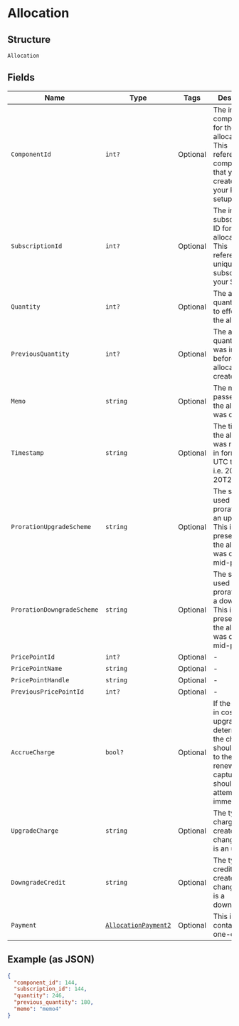 
# Allocation

## Structure

`Allocation`

## Fields

| Name | Type | Tags | Description |
|  --- | --- | --- | --- |
| `ComponentId` | `int?` | Optional | The integer component ID for the allocation. This references a component that you have created in your Product setup |
| `SubscriptionId` | `int?` | Optional | The integer subscription ID for the allocation. This references a unique subscription in your Site |
| `Quantity` | `int?` | Optional | The allocated quantity set in to effect by the allocation |
| `PreviousQuantity` | `int?` | Optional | The allocated quantity that was in effect before this allocation was created |
| `Memo` | `string` | Optional | The memo passed when the allocation was created |
| `Timestamp` | `string` | Optional | The time that the allocation was recorded, in  format and UTC timezone, i.e. 2012-11-20T22:00:37Z |
| `ProrationUpgradeScheme` | `string` | Optional | The scheme used if the proration was an upgrade. This is only present when the allocation was created mid-period. |
| `ProrationDowngradeScheme` | `string` | Optional | The scheme used if the proration was a downgrade. This is only present when the allocation was created mid-period. |
| `PricePointId` | `int?` | Optional | - |
| `PricePointName` | `string` | Optional | - |
| `PricePointHandle` | `string` | Optional | - |
| `PreviousPricePointId` | `int?` | Optional | - |
| `AccrueCharge` | `bool?` | Optional | If the change in cost is an upgrade, this determines if the charge should accrue to the next renewal or if capture should be attempted immediately. |
| `UpgradeCharge` | `string` | Optional | The type of charge to be created if the change in cost is an upgrade. |
| `DowngradeCredit` | `string` | Optional | The type of credit to be created if the change in cost is a downgrade. |
| `Payment` | [`AllocationPayment2`](../../doc/models/containers/allocation-payment-2.md) | Optional | This is a container for one-of cases. |

## Example (as JSON)

```json
{
  "component_id": 144,
  "subscription_id": 144,
  "quantity": 246,
  "previous_quantity": 180,
  "memo": "memo4"
}
```

